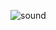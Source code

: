 ![sound](https://user-images.githubusercontent.com/96706849/162736044-25e013e4-0eae-42ca-93a5-174ff2a83c25.png)

